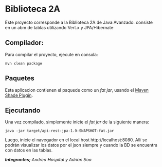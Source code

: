 # Biblioteca 2A
Este proyecto corresponde a la Biblioteca 2A de Java Avanzado. consiste en un abm de tablas utilizando Vert.x y JPA/Hibernate

## Compilador:

Para compilar el proyecto, ejecute en consola:

  ```
  mvn clean package
  ```
## Paquetes

Esta aplicacion contienen el paquede como un  _fat jar_, usando el 
[Maven Shade Plugin](https://maven.apache.org/plugins/maven-shade-plugin/).

## Ejecutando

Una vez compilado, simplemente inicie el  _fat jar_ de la siguiente manera:

```
java -jar target/api-rest-jpa-1.0-SNAPSHOT-fat.jar
```
Luego, inicie el navegador en el local host http://localhost:8080.
Allí se podrán visualizar los datos por el json siempre y cuando la BD se encuentra con datos en las tablas.


_**Integrantes;** Andrea Hospital y Adrian Soa_
